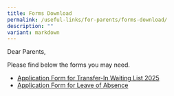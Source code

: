 ```yaml
---
title: Forms Download
permalink: /useful-links/for-parents/forms-download/
description: ""
variant: markdown
---
```

Dear Parents,

Please find below the forms&nbsp;you may need.

*   [Application Form for Transfer-In Waiting List 2025](https://form.gov.sg/6721f4caee9bfd0d14f95c33)
*   [Application Form for Leave of Absence](https://form.gov.sg/685cb6624bd9837288e12768)